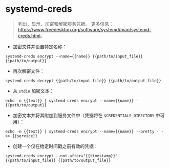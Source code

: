 # systemd-creds

> 列出、显示、加密和解密服务凭据。
> 更多信息：<https://www.freedesktop.org/software/systemd/man/systemd-creds.html>。

- 加密文件并设置特定名称：

`systemd-creds encrypt --name={{name}} {{path/to/input_file}} {{path/to/output}}`

- 再次解密文件：

`systemd-creds decrypt {{path/to/input_file}} {{path/to/output_file}}`

- 从 `stdin` 加密文本：

`echo -n {{text}} | systemd-creds encrypt --name={{name}} - {{path/to/output}}`

- 加密文本并将其附加到服务文件中（凭据将在 `$CREDENTIALS_DIRECTORY` 中可用）：

`echo -n {{text}} | systemd-creds encrypt --name={{name}} --pretty - - >> {{service}}`

- 创建一个仅在给定时间戳之前有效的凭据：

`systemd-creds encrypt --not-after="{{timestamp}}" {{path/to/input_file}} {{path/to/output_file}}`